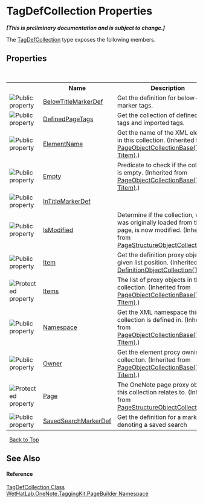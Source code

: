 # TagDefCollection Properties
 _**\[This is preliminary documentation and is subject to change.\]**_

The <a href="f1af011e-6368-6b6a-4740-75e5dae458af">TagDefCollection</a> type exposes the following members.


## Properties
&nbsp;<table><tr><th></th><th>Name</th><th>Description</th></tr><tr><td>![Public property](media/pubproperty.gif "Public property")</td><td><a href="4e498a8c-2e74-b20c-eae2-3f1ec7a30556">BelowTitleMarkerDef</a></td><td>
Get the definition for below-title marker tags.</td></tr><tr><td>![Public property](media/pubproperty.gif "Public property")</td><td><a href="37c291c2-cf1c-f0f3-3289-b18b72412732">DefinedPageTags</a></td><td>
Get the collection of defined page tags and imported tags.</td></tr><tr><td>![Public property](media/pubproperty.gif "Public property")</td><td><a href="7f357b9b-bf0e-cdc7-8e6f-013cea9acb64">ElementName</a></td><td>
Get the name of the XML elements in this collection.
 (Inherited from <a href="c5ad82e0-0fdd-bbe5-7422-61f37e0f78d2">PageObjectCollectionBase(Towner, Titem)</a>.)</td></tr><tr><td>![Public property](media/pubproperty.gif "Public property")</td><td><a href="5474e171-7a1b-eb2b-1943-50e76eefd49f">Empty</a></td><td>
Predicate to check if the collection is empty.
 (Inherited from <a href="c5ad82e0-0fdd-bbe5-7422-61f37e0f78d2">PageObjectCollectionBase(Towner, Titem)</a>.)</td></tr><tr><td>![Public property](media/pubproperty.gif "Public property")</td><td><a href="0de5858a-2f0c-65ae-02e3-02d950261960">InTitleMarkerDef</a></td><td /></tr><tr><td>![Public property](media/pubproperty.gif "Public property")</td><td><a href="d77392fa-4ae2-989c-66c2-88a16349aada">IsModified</a></td><td>
Determine if the collection, which was originally loaded from the page, is now modified.
 (Inherited from <a href="c0ee62d5-0aa5-ad79-4300-af77337567cf">PageStructureObjectCollection(T)</a>.)</td></tr><tr><td>![Public property](media/pubproperty.gif "Public property")</td><td><a href="a00a9337-e536-3147-f47d-8ea0f3bfc70a">Item</a></td><td>
Get the definition proxy object at a given list position.
 (Inherited from <a href="337fd22b-47e1-4469-894c-9cae483b1cf4">DefinitionObjectCollection(T)</a>.)</td></tr><tr><td>![Protected property](media/protproperty.gif "Protected property")</td><td><a href="1c9040bb-51fc-0f2d-9fb9-64eecf110440">Items</a></td><td>
The list of proxy objects in this collection.
 (Inherited from <a href="c5ad82e0-0fdd-bbe5-7422-61f37e0f78d2">PageObjectCollectionBase(Towner, Titem)</a>.)</td></tr><tr><td>![Public property](media/pubproperty.gif "Public property")</td><td><a href="4d45a8f3-e827-2a99-7838-225d6a8a5914">Namespace</a></td><td>
Get the XML namespace this collection is defined in.
 (Inherited from <a href="c5ad82e0-0fdd-bbe5-7422-61f37e0f78d2">PageObjectCollectionBase(Towner, Titem)</a>.)</td></tr><tr><td>![Public property](media/pubproperty.gif "Public property")</td><td><a href="90bf4824-5a5c-fe52-09c5-04255c2f4e80">Owner</a></td><td>
Get the element procy owning this colleciton.
 (Inherited from <a href="c5ad82e0-0fdd-bbe5-7422-61f37e0f78d2">PageObjectCollectionBase(Towner, Titem)</a>.)</td></tr><tr><td>![Protected property](media/protproperty.gif "Protected property")</td><td><a href="16cf4de8-4b98-3614-27d7-a55152139606">Page</a></td><td>
The OneNote page proxy object this collection relates to.
 (Inherited from <a href="c0ee62d5-0aa5-ad79-4300-af77337567cf">PageStructureObjectCollection(T)</a>.)</td></tr><tr><td>![Public property](media/pubproperty.gif "Public property")</td><td><a href="2b569a93-736b-4169-ccab-fe87dfab1c9f">SavedSearchMarkerDef</a></td><td>
Get the definition for a marker denoting a saved search</td></tr></table>&nbsp;
<a href="#tagdefcollection-properties">Back to Top</a>

## See Also


#### Reference
<a href="f1af011e-6368-6b6a-4740-75e5dae458af">TagDefCollection Class</a><br /><a href="56352230-71f2-f4b7-63a8-983965663af5">WetHatLab.OneNote.TaggingKit.PageBuilder Namespace</a><br />